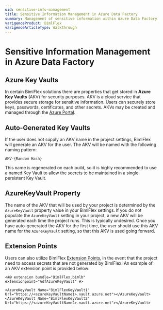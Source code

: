 ```yaml
---
uid: sensitive-info-management
title: Sensitive Information Management in Azure Data Factory
summary: Management of sensitive information within Azure Data Factory Key Vaults and Extension Points 
varigenceProduct: BimlFlex
varigenceArticleType: Walkthrough
---
```

# Sensitive Information Management in Azure Data Factory

## Azure Key Vaults

In certain BimlFlex solutions there are properties that get stored in **Azure Key Vaults** (AKV) for security purposes. AKV is a cloud service that provides secure storage for sensitive information. Users can securely store keys, passwords, certificates, and other secrets. AKVs may be created and managed through the [Azure Portal](https://portal.azure.com).

## Auto-Generated Key Vaults

If the user does not supply an AKV name in the project settings, BimlFlex will generate an AKV for the user. The AKV will be named with the following naming pattern:

`AKV-{Random Hash}`

This name is regenerated on each build, so it is highly recommended to use a named Key Vault to allow the secrets to be maintained in a single persistent Key Vault.

## AzureKeyVault Property

The name of the AKV that will be used by your project is determined by the `AzureKeyVault` property value in your BimlFlex settings. If you do not populate the `AzureKeyVault` setting in your project, a new AKV will be generated each time the project runs. This is typically undesired. Once you have auto-generated the AKV for the first time, the user should use this AKV name for the `AzureKeyVault` setting, so that this AKV is used going forward.

## Extension Points

Users can also utilize BimlFlex [Extension Points](xref:bimlflex-concepts-extension-points), in the event that the project need to access secrets that are not generated by BimlFlex. An example of an AKV extension point is provided below:

```biml
<#@ extension bundle="BimlFlex.bimlb" extensionpoint="AdfAzureKeyVault" #>

<AzureKeyVault Name="BimlFlexKeyVault1" Url="https://<azureKeyVaultName1>.vault.azure.net"></AzureKeyVault>
<AzureKeyVault Name="BimlFlexKeyVault2" Url="https://<azureKeyVaultName2>.vault.azure.net"></AzureKeyVault>
```
